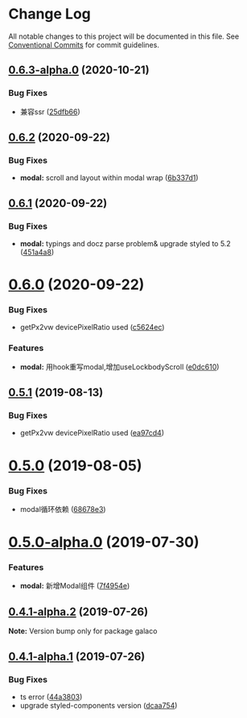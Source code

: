 # Change Log

All notable changes to this project will be documented in this file.
See [Conventional Commits](https://conventionalcommits.org) for commit guidelines.

## [0.6.3-alpha.0](https://github.com/mzvast/galaco/compare/galaco@0.6.2...galaco@0.6.3-alpha.0) (2020-10-21)


### Bug Fixes

* 兼容ssr ([25dfb66](https://github.com/mzvast/galaco/commit/25dfb66))





## [0.6.2](https://github.com/mzvast/galaco/compare/galaco@0.6.1...galaco@0.6.2) (2020-09-22)


### Bug Fixes

* **modal:** scroll and layout within modal wrap ([6b337d1](https://github.com/mzvast/galaco/commit/6b337d1))





## [0.6.1](https://github.com/mzvast/galaco/compare/galaco@0.6.0...galaco@0.6.1) (2020-09-22)


### Bug Fixes

* **modal:** typings and docz parse problem& upgrade styled to 5.2 ([451a4a8](https://github.com/mzvast/galaco/commit/451a4a8))





# [0.6.0](https://github.com/mzvast/galaco/compare/galaco@0.5.0...galaco@0.6.0) (2020-09-22)


### Bug Fixes

* getPx2vw devicePixelRatio used ([c5624ec](https://github.com/mzvast/galaco/commit/c5624ec))


### Features

* **modal:** 用hook重写modal,增加useLockbodyScroll ([e0dc610](https://github.com/mzvast/galaco/commit/e0dc610))





## [0.5.1](https://github.com/mzvast/galaco/compare/galaco@0.5.0...galaco@0.5.1) (2019-08-13)


### Bug Fixes

* getPx2vw devicePixelRatio used ([ea97cd4](https://github.com/mzvast/galaco/commit/ea97cd4))





# [0.5.0](https://github.com/mzvast/galaco/compare/galaco@0.5.0-alpha.0...galaco@0.5.0) (2019-08-05)


### Bug Fixes

* modal循环依赖 ([68678e3](https://github.com/mzvast/galaco/commit/68678e3))





# [0.5.0-alpha.0](https://github.com/mzvast/galaco/compare/galaco@0.4.1-alpha.2...galaco@0.5.0-alpha.0) (2019-07-30)


### Features

* **modal:** 新增Modal组件 ([7f4954e](https://github.com/mzvast/galaco/commit/7f4954e))





## [0.4.1-alpha.2](https://github.com/mzvast/galaco/compare/galaco@0.4.1-alpha.1...galaco@0.4.1-alpha.2) (2019-07-26)

**Note:** Version bump only for package galaco





## [0.4.1-alpha.1](https://github.com/mzvast/galaco/compare/galaco@0.4.1-alpha.0...galaco@0.4.1-alpha.1) (2019-07-26)


### Bug Fixes

* ts error ([44a3803](https://github.com/mzvast/galaco/commit/44a3803))
* upgrade styled-components version ([dcaa754](https://github.com/mzvast/galaco/commit/dcaa754))
